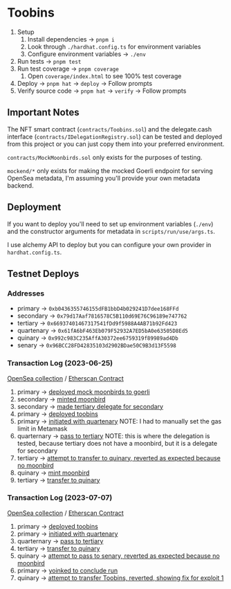 # Toobins

1. Setup
   1. Install dependencies → `pnpm i`
   2. Look through `./hardhat.config.ts` for environment variables
   3. Configure environment variables → `./env`
2. Run tests → `pnpm test`
3. Run test coverage → `pnpm coverage`
   1. Open `coverage/index.html` to see 100% test coverage
4. Deploy → `pnpm hat` → `deploy` → Follow prompts
5. Verify source code → `pnpm hat` → `verify` → Follow prompts

## Important Notes

The NFT smart contract (`contracts/Toobins.sol`) and the delegate.cash
interface (`contracts/IDelegationRegistry.sol`) can be tested and deployed
from this project or you can just copy them into your preferred environment.

`contracts/MockMoonbirds.sol` only exists for the purposes of testing.

`mockend/*` only exists for making the mocked Goerli endpoint for serving
OpenSea metadata, I'm assuming you'll provide your own metadata backend.

## Deployment

If you want to deploy you'll need to set up environment variables (`./env`)
and the constructor arguments for metadata in `scripts/run/use/args.ts`.

I use alchemy API to deploy but you can configure your own provider in `hardhat.config.ts`.

## Testnet Deploys

### Addresses

- primary → `0xb0436355746155dFB1bbD4b029241D7dee168FFd`
- secondary → `0x79d17Aaf7816578C5B110d69E76C96189e747762`
- tertiary → `0x66937401467317541fDd9f5988A4AB71b92Fd423`
- quartenary → `0x61fA6bF463Eb079F52932A7ED5bA0e63505D8Ed5`
- quinary → `0x992c983C235AffA30372ee6759319f89989ad4Db`
- senary → `0x96BCC28FD42835103d2902BDae50C9B3d13F5598`

### Transaction Log (2023-06-25)

[OpenSea collection](https://testnets.opensea.io/collection/toobins) / [Etherscan Contract](https://goerli.etherscan.io/address/0x0a239365bbab8dbe0df035245b905aad37b55f16)

1. primary → [deployed mock moonbirds to goerli](https://goerli.etherscan.io/tx/0x1b89ba05b526efe806943fd3f547f39c67236838d12fff31e2a274f0cebc0cc2)
2. secondary → [minted moonbird](https://goerli.etherscan.io/tx/0xc2e3b12b6fc96f2e9be6e465a16116638435e5b7dec79b67ea1d271f0610870b)
3. secondary → [made tertiary delegate for secondary](https://goerli.etherscan.io/tx/0xfb06290d97907aee1cec6ce1ea7a65004d2f2eb556ac9a19df65203b103c0b67)
4. primary → [deployed toobins](https://goerli.etherscan.io/tx/0x96f1dbc60aa3321590846127880e65f00cca9d63829c52c42041f3bc82f02503)
5. primary → [initiated with quartenary](https://goerli.etherscan.io/tx/0xdd82c847b8ffe9819236e4c520800618684491a0d444afa7cd030fa81ade5617) NOTE: I had to manually set the gas limit in Metamask
6. quarternary → [pass to tertiary](0xa3d05da39b64ed03eeac3e2b98fcc9aa870b0a049ff6fa9e2d1a67968f1f83de) NOTE: this is where the delegation is tested, because tertiary does not have a moonbird, but it is a delegate for secondary
7. tertiary → [attempt to transfer to quinary, reverted as expected because no moonbird](https://goerli.etherscan.io/tx/0xe62bd09c1e674e3250fa3108a4a25d94f635603e5d640d888bbea3302447eba6)
8. quinary → [mint moonbird](https://goerli.etherscan.io/tx/0x5445176be3f77d50a6d46e57a00725e62cc17b15d841cbab91455baba770cfff)
9. tertiary → [transfer to quinary](https://goerli.etherscan.io/tx/0x68af29e800d29df3f3d3dd48ff3e1761d77106d814bca2476bac0d768524ffe6)

### Transaction Log (2023-07-07)

[OpenSea collection](https://testnets.opensea.io/collection/toobins-1) / [Etherscan Contract](https://goerli.etherscan.io/address/0xf71c3979e16f8b1ab8f2db03693c4383d636abba)

1. primary → [deployed toobins](https://goerli.etherscan.io/tx/0x8c84b4068163eaaccc948deed20b7ad77440be9cef95adf770d9eda36cfc7e7b)
2. primary → [initiated with quartenary](https://goerli.etherscan.io/tx/0xd617828c4d4c6b034611766c24adf5728819b4e18b481e2c27ee42a8faf79b43)
3. quarternary → [pass to tertiary](https://goerli.etherscan.io/tx/0xbdd86fb18fcb15fd3e230fd520c88adc71d855f2801cec267828168a6892019e)
4. tertiary → [transfer to quinary](https://goerli.etherscan.io/tx/0x8d650700ef41586633973230a6a440edefa1e4e6c1e31643136d0c8281c3fe34)
5. quinary → [attempt to pass to senary, reverted as expected because no moonbird](https://goerli.etherscan.io/tx/0x165a5577c2309c781f633a0a7efdc00fdaf51852de362f1df0d3223df21c1bc7)
6. primary → [yoinked to conclude run](https://goerli.etherscan.io/tx/0xcc4bbf52ecd11341f5dcfb24e6aa5b9761beb75bf2b2ab469ef34d04034bb035)
7. quinary → [attempt to transfer Toobins, reverted, showing fix for exploit 1](https://goerli.etherscan.io/tx/0x9b2df6b0ee764b433c4d700b32cf604c8e1d69adba2cd74fea7ab5b285d7e0f2)
